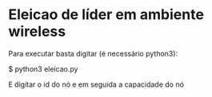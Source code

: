 Eleicao de líder em ambiente wireless
===============

Para executar basta digitar (é necessário python3):

$ python3 eleicao.py

E digitar o id do nó e em seguida a capacidade do nó
